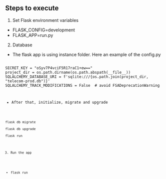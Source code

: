 ## Steps to execute

1. Set Flask environment variables
- FLASK_CONFIG=development
- FLASK_APP=run.py

2. Database
- The flask app is using instance folder. Here an example of the config.py<br>
<code>
SECRET_KEY = "oSyv7P4vciF5R17raC1+ew=="
project_dir = os.path.dirname(os.path.abspath(__file__))
SQLALCHEMY_DATABASE_URI = f'sqlite:///{os.path.join(project_dir, "telecom-prod.db")}'
SQLALCHEMY_TRACK_MODIFICATIONS = False  # avoid FSADeprecationWarning

- After that, initialize, migrate and upgrade<br>
<code>
flask db migrate<br>
flask db upgrade<br>
flask run<br>

3. Run the app
- flask run